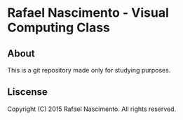 # **Rafael Nascimento - Visual Computing Class**

## About 
This is a git repository made only for studying purposes. 

## Liscense
Copyright (C) 2015 Rafael Nascimento. All rights reserved.
